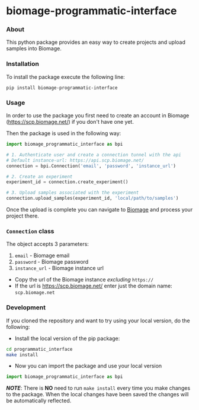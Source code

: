 # biomage-programmatic-interface


### About
This python package provides an easy way to create projects and upload samples into Biomage.

### Installation
To install the package execute the following line:

`pip install biomage-programmatic-interface`

### Usage
In order to use the package you first need to create an account in Biomage (https://scp.biomage.net/) if you don't have one yet.

Then the package is used in the following way:

```python
import biomage_programmatic_interface as bpi

# 1. Authenticate user and create a connection tunnel with the api
# Default instance-url: https://api.scp.biomage.net/
connection = bpi.Connection('email', 'password', 'instance_url')

# 2. Create an experiment
experiment_id = connection.create_experiment()

# 3. Upload samples associated with the experiment
connection.upload_samples(experiment_id, 'local/path/to/samples')
```

Once the upload is complete you can navigate to [Biomage](https://scp.biomage.net/) and process your project there.

### `Connection` class

The object accepts 3 parameters:
1. `email` - Biomage email
2. `password` - Biomage password
3. `instance_url` - Biomage instance url

- Copy the url of the Biomage instance *excluding* `https://`
- If the url is https://scp.biomage.net/ enter just the domain name: `scp.biomage.net`

### Development

If you cloned the repository and want to try using your local version, do the following:

- Install the local version of the pip package:
```bash
cd programmatic_interface
make install
```

- Now you can import the package and use your local version

```python
import biomage_programmatic_interface as bpi
```

***NOTE***: There is **NO** need to run `make install` every time you make changes to the package. When the local changes have been saved the changes will be automatically reflected.
